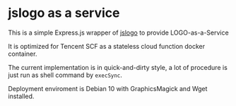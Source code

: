# jslogo as a service

This is a simple Express.js wrapper of [jslogo](https://github.com/kburnik/jslogo) to provide LOGO-as-a-Service

It is optimized for Tencent SCF as a stateless cloud function docker container.

The current implementation is in quick-and-dirty style, a lot of procedure is just run as shell command by `execSync`.

Deployment enviroment is Debian 10 with GraphicsMagick and Wget installed.